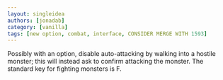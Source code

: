 ```yaml
---
layout: singleidea
authors: [jonadab]
category: [vanilla]
tags: [new option, combat, interface, CONSIDER MERGE WITH 1593]
---
```

Possibly with an option, disable auto-attacking by walking into a hostile monster; this will instead ask to confirm attacking the monster. The standard key for fighting monsters is F.
